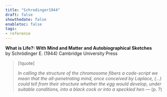 ```yaml
---
title: "Schrodinger1944"
draft: false
showthedate: false
enabletoc: false
tags:
- reference
---
```


**What is Life?: With Mind and Matter and Autobiographical Sketches**     
by Schrödinger E. (1944)
Cambridge University Press



>[!quote]
>
>*In calling the structure of the chromosome fibers a code-script we mean that the all-penetrating mind, once conceived by Laplace, (...) could tell from their structure whether the egg would develop, under suitable conditions, into a black cock or into a speckled hen* — (p. ?)
